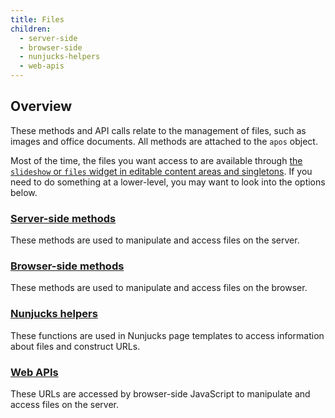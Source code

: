 ```yaml
---
title: Files
children:
  - server-side
  - browser-side
  - nunjucks-helpers
  - web-apis
---
```


## Overview

These methods and API calls relate to the management of files, such as images and office documents. All methods are attached to the `apos` object.

Most of the time, the files you want access to are available through [the `slideshow` or `files` widget in editable content areas and singletons](../../tutorials/frontend-development/slideshow-options.html). If you need to do something at a lower-level, you may want to look into the options below.

### [Server-side methods](server-side.html)

These methods are used to manipulate and access files on the server.

### [Browser-side methods](browser-side.html)

These methods are used to manipulate and access files on the browser.

### [Nunjucks helpers](nunjucks-helpers.html)

These functions are used in Nunjucks page templates to access information about files and construct URLs.

### [Web APIs](web-apis.html)

These URLs are accessed by browser-side JavaScript to manipulate and access files on the server.

